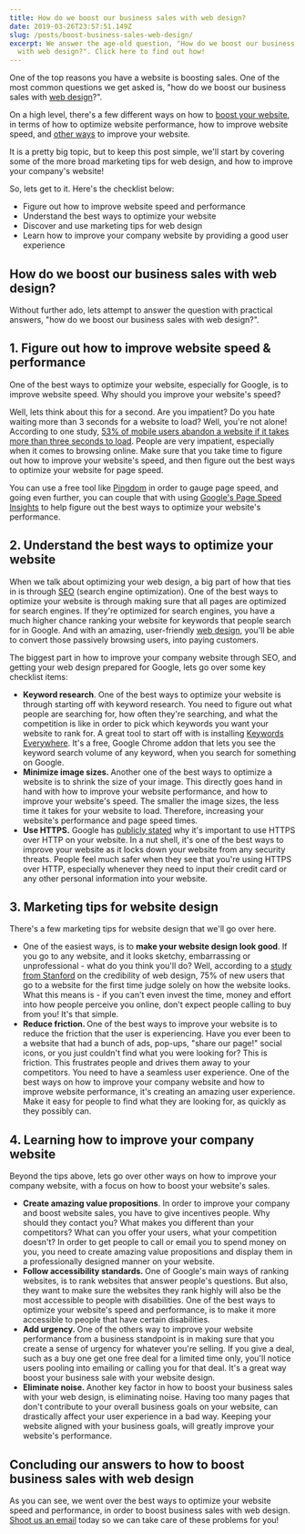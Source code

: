 ```yaml
---
title: How do we boost our business sales with web design?
date: 2019-03-26T23:57:51.149Z
slug: /posts/boost-business-sales-web-design/
excerpt: We answer the age-old question, "How do we boost our business sales
  with web design?". Click here to find out how!
---
```

One of the top reasons you have a website is boosting sales. One of the most common questions we get asked is, "how do we boost our business sales with <a href="https://en.wikipedia.org/wiki/Web_design" target="_blank" rel="noopener noreferrer">web design</a>?".

On a high level, there's a few different ways on how to <a href="https://infused.agency/">boost your website</a>, in terms of how to optimize website performance, how to improve website speed, and <a href="https://infused.agency/seo/">other ways</a> to improve your website.

It is a pretty big topic, but to keep this post simple, we'll start by covering some of the more broad marketing tips for web design, and how to improve your company's website!

So, lets get to it. Here's the checklist below:

<ul>
 	<li>Figure out how to improve website speed and performance</li>
 	<li>Understand the best ways to optimize your website</li>
 	<li>Discover and use marketing tips for web design</li>
 	<li>Learn how to improve your company website by providing a good user experience</li>
</ul>
<h2>How do we boost our business sales with web design?</h2>

Without further ado, lets attempt to answer the question with practical answers, "how do we boost our business sales with web design?".

<h2>1. Figure out how to improve website speed &amp; performance</h2>

One of the best ways to optimize your website, especially for Google, is to improve website speed. Why should you improve your website's speed?

Well, lets think about this for a second. Are you impatient? Do you hate waiting more than 3 seconds for a website to load? Well, you're not alone! According to one study, <a href="https://www.marketingdive.com/news/google-53-of-mobile-users-abandon-sites-that-take-over-3-seconds-to-load/426070/" target="_blank" rel="noopener noreferrer">53% of mobile users abandon a website if it takes more than three seconds to load</a>. People are very impatient, especially when it comes to browsing online. Make sure that you take time to figure out how to improve your website's speed, and then figure out the best ways to optimize your website for page speed.

You can use a free tool like <a href="https://tools.pingdom.com/" target="_blank" rel="noopener noreferrer">Pingdom</a> in order to gauge page speed, and going even further, you can couple that with using <a href="https://developers.google.com/speed/pagespeed/insights/" target="_blank" rel="noopener noreferrer">Google's Page Speed Insights</a> to help figure out the best ways to optimize your website's performance.

<h2>2. Understand the best ways to optimize your website</h2>

When we talk about optimizing your web design, a big part of how that ties in is through <a href="https://infused.agency/seo">SEO</a> (search engine optimization). One of the best ways to optimize your website is through making sure that all pages are optimized for search engines. If they're optimized for search engines, you have a much higher chance ranking your website for keywords that people search for in Google. And with an amazing, user-friendly <a href="https://infused.agency/websites/">web design</a>, you'll be able to convert those passively browsing users, into paying customers.

The biggest part in how to improve your company website through SEO, and getting your web design prepared for Google, lets go over some key checklist items:

<ul>
 	<li><strong>Keyword research</strong>. One of the best ways to optimize your website is through starting off with keyword research. You need to figure out what people are searching for, how often they're searching, and what the competition is like in order to pick which keywords you want your website to rank for. A great tool to start off with is installing <a href="https://keywordseverywhere.com/" target="_blank" rel="noopener noreferrer">Keywords Everywhere</a>. It's a free, Google Chrome addon that lets you see the keyword search volume of any keyword, when you search for something on Google.</li>
 	<li><strong>Minimize image sizes. </strong>Another one of the best ways to optimize a website is to shrink the size of your image. This directly goes hand in hand with how to improve your website performance, and how to improve your website's speed. The smaller the image sizes, the less time it takes for your website to load. Therefore, increasing your website's performance and page speed times.</li>
 	<li><strong>Use HTTPS.</strong> Google has <a href="https://support.google.com/webmasters/answer/6073543?hl=en" target="_blank" rel="noopener noreferrer">publicly stated</a> why it's important to use HTTPS over HTTP on your website. In a nut shell, it's one of the best ways to improve your website as it locks down your website from any security threats. People feel much safer when they see that you're using HTTPS over HTTP, especially whenever they need to input their credit card or any other personal information into your website.</li>
</ul>
<h2>3. Marketing tips for website design</h2>

There's a few marketing tips for website design that we'll go over here.

<ul>
 	<li>One of the easiest ways, is to <strong>make your website design look good</strong>. If you go to any website, and it looks sketchy, embarrassing or unprofessional - what do you think you'll do? Well, according to a <a href="http://credibility.stanford.edu/guidelines/index.html" target="_blank" rel="noopener noreferrer">study from Stanford</a> on the credibility of web design, 75% of new users that go to a website for the first time judge solely on how the website looks. What this means is - if you can't even invest the time, money and effort into how people perceive you online, don't expect people calling to buy from you! It's that simple.</li>
 	<li><strong>Reduce friction. </strong>One of the best ways to improve your website is to reduce the friction that the user is experiencing. Have you ever been to a website that had a bunch of ads, pop-ups, "share our page!" social icons, or you just couldn't find what you were looking for? This is friction. This frustrates people and drives them away to your competitors. You need to have a seamless user experience. One of the best ways on how to improve your company website and how to improve website performance, it's creating an amazing user experience. Make it easy for people to find what they are looking for, as quickly as they possibly can.</li>
</ul>
<h2>4. Learning how to improve your company website</h2>

Beyond the tips above, lets go over other ways on how to improve your company website, with a focus on how to boost your website's sales.

<ul>
 	<li><strong>Create amazing value propositions</strong>. In order to improve your company and boost website sales, you have to give incentives people. Why should they contact you? What makes you different than your competitors? What can you offer your users, what your competition doesn't? In order to get people to call or email you to spend money on you, you need to create amazing value propositions and display them in a professionally designed manner on your website.</li>
 	<li><strong>Follow accessibility standards. </strong>One of Google's main ways of ranking websites, is to rank websites that answer people's questions. But also, they want to make sure the websites they rank highly will also be the most accessible to people with disabilities. One of the best ways to optimize your website's speed and performance, is to make it more accessible to people that have certain disabilities.</li>
 	<li><strong>Add urgency. </strong>One of the others way to improve your website performance from a business standpoint is in making sure that you create a sense of urgency for whatever you're selling. If you give a deal, such as a buy one get one free deal for a limited time only, you'll notice users pooling into emailing or calling you for that deal. It's a great way boost your business sale with your website design.</li>
 	<li><strong>Eliminate noise. </strong>Another key factor in how to boost your business sales with your web design, is eliminating noise. Having too many pages that don't contribute to your overall business goals on your website, can drastically affect your user experience in a bad way. Keeping your website aligned with your business goals, will greatly improve your website's performance.</li>
</ul>
<h2>Concluding our answers to how to boost business sales with web design</h2>

As you can see, we went over the best ways to optimize your website speed and performance, in order to boost business sales with web design. <a href="https://infused.agency/get-started/">Shoot us an email</a> today so we can take care of these problems for you!

